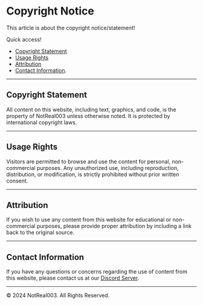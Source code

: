 # Copyright Notice
This article is about the copyright notice/statement!

Quick access!
- [Copyright Statement](https://notreal003.github.io/docs/copyright.html#copyright-statement)
- [Usage Rights](https://notreal003.github.io/docs/copyright.html#usage-rights)
- [Attribution](https://notreal003.github.io/docs/copyright.html#attribution)
- [Contact Information](https://notreal003.github.io/docs/copyright.html#contact-information).

---
  
## Copyright Statement
All content on this website, including text, graphics, and code, is the property of NotReal003 unless otherwise noted. It is protected by international copyright laws.

---

## Usage Rights
Visitors are permitted to browse and use the content for personal, non-commercial purposes. Any unauthorized use, including reproduction, distribution, or modification, is strictly prohibited without prior written consent.

---

## Attribution
If you wish to use any content from this website for educational or non-commercial purposes, please provide proper attribution by including a link back to the original source.

---

## Contact Information
If you have any questions or concerns regarding the use of content from this website, please contact us at our [Discord Server](https://discord.gg/sqVBrMVQmp).

---

&copy; 2024 NotReal003. All Rights Reserved.
